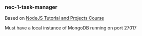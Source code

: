 ### nec-1-task-manager

Based on [NodeJS Tutorial and Projects Course](https://www.udemy.com/course/nodejs-tutorial-and-projects-course)

Must have a local instance of MongoDB running on port 27017